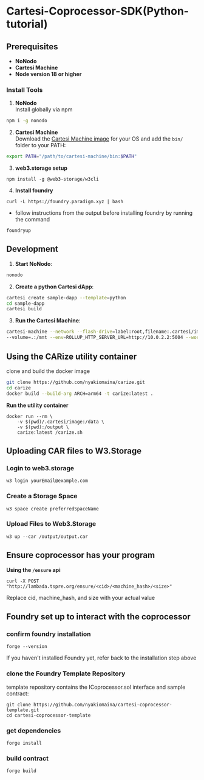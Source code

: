 # Cartesi-Coprocessor-SDK(Python-tutorial)

## Prerequisites
- **NoNodo**
- **Cartesi Machine**
- **Node version 18 or higher**

### Install Tools
1. **NoNodo**  
Install globally via npm
```bash
npm i -g nonodo
```
2. **Cartesi Machine**  
Download the [Cartesi Machine image](https://github.com/edubart/cartesi-machine-everywhere/releases/tag/v0.18.1-rc6) for your OS and add the `bin/` folder to your PATH:
```bash
export PATH="/path/to/cartesi-machine/bin:$PATH"
```
3. **web3.storage setup**
```
npm install -g @web3-storage/w3cli
```
4. **Install foundry**
```
curl -L https://foundry.paradigm.xyz | bash
```
- follow instructions from the output before installing foundry by running the command
```
foundryup
```
## Development
1. **Start NoNodo**:
```bash
nonodo
```
2. **Create a python Cartesi dApp**:
```bash
cartesi create sample-dapp --template=python
cd sample-dapp
cartesi build
```
3. **Run the Cartesi Machine**:
```bash
cartesi-machine --network --flash-drive=label:root,filename:.cartesi/image.ext2 \
--volume=.:/mnt --env=ROLLUP_HTTP_SERVER_URL=http://10.0.2.2:5004 --workdir=/mnt -- python dapp.py
```
## Using the CARize utility container
clone and build the docker image
```bash
git clone https://github.com/nyakiomaina/carize.git
cd carize
docker build --build-arg ARCH=arm64 -t carize:latest .
```
**Run the utility container**
```
docker run --rm \
    -v $(pwd)/.cartesi/image:/data \
    -v $(pwd):/output \
    carize:latest /carize.sh
```
## Uploading CAR files to W3.Storage
### Login to web3.storage
```
w3 login yourEmail@example.com
```
### Create a Storage Space
```
w3 space create preferredSpaceName
```
### Upload Files to Web3.Storage
```
w3 up --car /output/output.car
```

## Ensure coprocessor has your program
**Using the ```/ensure``` api**
```
curl -X POST "http://lambada.tspre.org/ensure/<cid>/<machine_hash>/<size>"
```
Replace cid, machine_hash, and size with your actual value

## Foundry set up to interact with the coprocessor
### confirm foundry installation
```
forge --version
```
If you haven't installed Foundry yet, refer back to the installation step above
### clone the Foundry Template Repository
template repository contains the ICoprocessor.sol interface and sample contract:
```
git clone https://github.com/nyakiomaina/cartesi-coprocessor-template.git
cd cartesi-coprocessor-template
```
### get dependencies
```
forge install
```
### build contract
```
forge build
```

